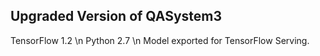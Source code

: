 ## Upgraded Version of QASystem3
TensorFlow 1.2 \n
Python 2.7 \n
Model exported for TensorFlow Serving.
